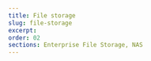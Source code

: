```yaml
---
title: File storage
slug: file-storage
excerpt:
order: 02
sections: Enterprise File Storage, NAS
---
```


